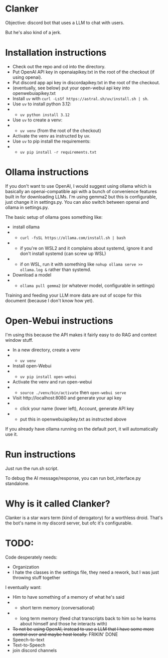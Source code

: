 # Clanker

Objective: discord bot that uses a LLM to chat with users.

But he's also kind of a jerk.

# Installation instructions
 * Check out the repo and cd into the directory.
 * Put OpenAI API key in openaiapikey.txt in the root of the checkout (if using openai).
 * Put discord app api key in discordapikey.txt in the root of the checkout.
 * (eventually, see below) put your open-webui api key into openwebuiapikey.txt
 * Install `uv` with `curl -LsSf https://astral.sh/uv/install.sh | sh`.
 * Use `uv` to install python 3.12:
 * * `uv python install 3.12`
 * Use `uv` to create a venv:
 * * `uv venv` (from the root of the checkout)
 * Activate the venv as instructed by uv.
 * Use `uv` to pip install the requirements:
 * * `uv pip install -r requirements.txt`

# Ollama instructions
If you don't want to use OpenAI, I would suggest using ollama which is basically an openai-compatible api with a bunch of convenience features built in for downloading LLMs.  I'm using gemma2 but this is configurable, just change it in settings.py.  You can also switch between openai and ollama in settings.py.

The basic setup of ollama goes something like:
 * install ollama
 * * `curl -fsSL https://ollama.com/install.sh | bash`
 * * if you're on WSL2 and it complains about systemd, ignore it and don't install systemd (can screw up WSL)
 * * if on WSL, run it with something like `nohup ollama serve >> ollama.log &` rather than systemd.
 * Download a model
 * * `ollama pull gemma2`  (or whatever model, configurable in settings)

Training and feeding your LLM more data are out of scope for this document (because I don't know how yet).  

# Open-Webui instructions
I'm using this because the API makes it fairly easy to do RAG and context window stuff.

 * In a new directory, create a venv
 * * `uv venv`
 * Install open-Webui
 * * `uv pip install open-webui`
 * Activate the venv and run open-webui
 * * `source ./venv/bin/activate` then `open-webui serve`
 * Visit http://localhost:8080 and generate your api key
 * * click your name (lower left), Account, generate API key
 * * put this in openwebuiapikey.txt as instructed above

 If you already have ollama running on the default port, it will automatically use it.


# Run instructions
Just run the run.sh script.

To debug the AI message/response, you can run bot_interface.py standalone.

# Why is it called Clanker?
Clanker is a star wars term (kind of derogatory) for a worthless droid.
That's the bot's name in my discord server, but ofc it's configurable.

# TODO:
Code desperately needs:
 * Organization
 * I hate the classes in the settings file, they need a rework, but I was just throwing stuff together

I eventually want:
 * Him to have something of a memory of what he's said
 * * short term memory (conversational)
 * * long term memory (feed chat transcripts back to him so he learns about himself and those he interacts with)
 * ~~To not be using OpenAI, instead to use a LLM that I have some more control over and maybe host locally.~~ FRIKIN' DONE
 * Speech-to-text
 * Text-to-Speech
 * join discord channels